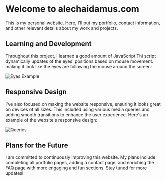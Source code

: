 # Welcome to alechaidamus.com

This is my personal website. Here, I'll put my portfolio, contact information, and other relevant details about my work and projects.

## Learning and Development

Throughout this project, I learned a good amount of JavaScript.Thi script dynamically updates of the eyes' positions based on mouse movement. making it look like the eyes are following the mouse around the screen:

![ Eyes Example](<Screenshot 2024-03-21 at 12.05.53 PM.png>)

## Responsive Design

I've also focused on making the website responsive, ensuring it looks great on devices of all sizes. This included using various media queries and adding smooth transitions to enhance the user experience. Here's an example of the website's responsive design:

![Queries](<Screenshot 2024-03-21 at 12.06.15 PM.png>)

## Plans for the Future

I am committed to continuously improving this website. My plans include completing all portfolio pages, adding a contact page, and enriching the FAQ page with more engaging and fun sections. Stay tuned for more updates!
